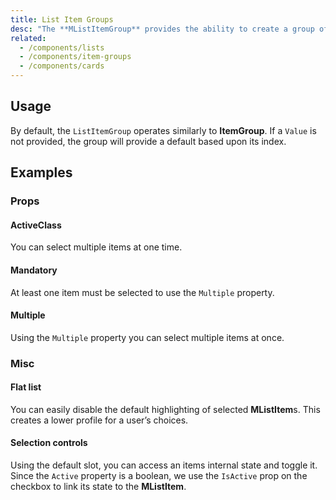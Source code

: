 ```yaml
---
title: List Item Groups
desc: "The **MListItemGroup** provides the ability to create a group of selectable **MListItem**. The **MListItemGroup** component utilizes **MItemGroup** at its core to provide a clean interface for interactive lists."
related:
  - /components/lists
  - /components/item-groups
  - /components/cards
---
```


## Usage

By default, the `ListItemGroup` operates similarly to **ItemGroup**. If a `Value` is not provided, the group will provide a default based upon its index.

<masa-example file="Examples.components.list_item_groups.Usage"></masa-example>

## Examples

### Props

#### ActiveClass

You can select multiple items at one time.

<masa-example file="Examples.components.list_item_groups.ActiveClass"></masa-example>

#### Mandatory

At least one item must be selected to use the `Multiple` property.

<masa-example file="Examples.components.list_item_groups.Mandatory"></masa-example>

#### Multiple

Using the `Multiple` property you can select multiple items at once.

<masa-example file="Examples.components.list_item_groups.Multiple"></masa-example>

### Misc

#### Flat list

You can easily disable the default highlighting of selected **MListItem**s. This creates a lower profile for a user’s choices.

<masa-example file="Examples.components.list_item_groups.FlatList"></masa-example>

#### Selection controls

Using the default slot, you can access an items internal state and toggle it. Since the `Active` property is a boolean, we use the `IsActive` prop on the checkbox to link its state to the **MListItem**.

<masa-example file="Examples.components.list_item_groups.SelectionControls"></masa-example>